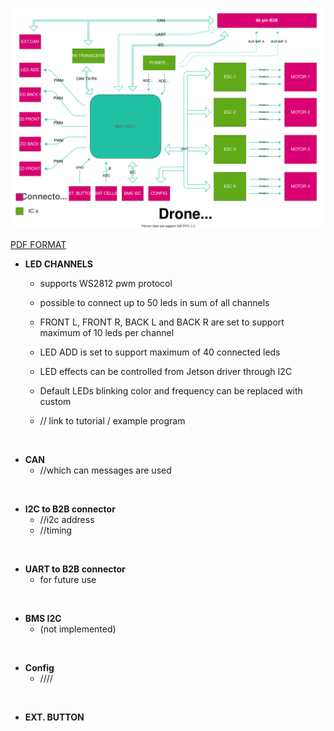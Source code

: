 ![power_board_block_diagram.svg](uploads/7e9247c44d5a675a3d181d98849318b0/power_board_block_diagram.svg)

[PDF FORMAT](uploads/8de001d3a2ea623b41782ea7e04a6803/power_board_block_diagram.pdf)

- **LED CHANNELS**
  - supports WS2812 pwm protocol
  - possible to connect up to 50 leds in sum of all channels
  - FRONT L, FRONT R, BACK L and BACK R are set to support maximum of 10 leds per channel
  - LED ADD is set to support maximum of 40 connected leds
  - LED effects can be controlled from Jetson driver through I2C
  - Default LEDs blinking color and frequency can be replaced with custom    

  - // link to tutorial / example program

&nbsp;

- **CAN**
  - //which can messages are used  

&nbsp;

- **I2C to B2B connector**
  - //i2c address 
  - //timing 

&nbsp;

- **UART to B2B connector**
  - for future use


&nbsp;

- **BMS I2C**
  - (not implemented)


&nbsp;

- **Config**
  - ////


&nbsp;

- **EXT. BUTTON**

